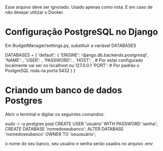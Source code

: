 Esse arquivo deve ser ignorado. Usado apenas como nota. 
E em caso de não desejar utilizar o Docker.


# Configuração PostgreSQL no Django

Em BudgetManager/settings.py, substituir a variável DATABASES

DATABASES = {
    'default': {
        'ENGINE': 'django.db.backends.postgresql',
        'NAME': <nome-do-seu-banco>,
        'USER': <nome-do-user>,
        'PASSWORD': <nome-da-password>,
        'HOST': <db-hostname-ou-ip>, # Por estar configurado localmente vai ser no localhost ou 127.0.0.1
        'PORT': <porta-do-banco> # Por padrão o PostgreSQL roda na porta 5432
    }
}

# Criando um banco de dados Postgres

Abrir o terminal e digitar os seguintes comandos:

sudo -i -u postgres
psql
CREATE USER 'usuário' WITH PASSWORD 'senha';
CREATE DATABASE 'nomedoseubanco';
ALTER DATABASE 'nomedoseubanco' OWNER TO 'seuusuário';

o nome do seu banco, seu usuário e senha serão usados no arquivo .env
